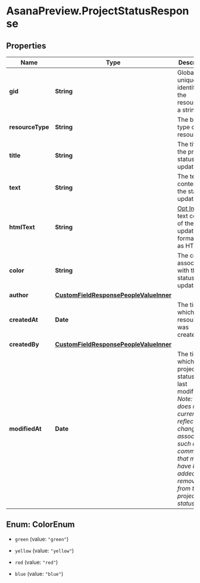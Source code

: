 # AsanaPreview.ProjectStatusResponse

## Properties

Name | Type | Description | Notes
------------ | ------------- | ------------- | -------------
**gid** | **String** | Globally unique identifier of the resource, as a string. | [optional] [readonly] 
**resourceType** | **String** | The base type of this resource. | [optional] [readonly] 
**title** | **String** | The title of the project status update. | [optional] 
**text** | **String** | The text content of the status update. | 
**htmlText** | **String** | [Opt In](/docs/inputoutput-options). The text content of the status update with formatting as HTML. | [optional] 
**color** | **String** | The color associated with the status update. | 
**author** | [**CustomFieldResponsePeopleValueInner**](CustomFieldResponsePeopleValueInner.md) |  | [optional] 
**createdAt** | **Date** | The time at which this resource was created. | [optional] [readonly] 
**createdBy** | [**CustomFieldResponsePeopleValueInner**](CustomFieldResponsePeopleValueInner.md) |  | [optional] 
**modifiedAt** | **Date** | The time at which this project status was last modified. *Note: This does not currently reflect any changes in associations such as comments that may have been added or removed from the project status.* | [optional] [readonly] 



## Enum: ColorEnum


* `green` (value: `"green"`)

* `yellow` (value: `"yellow"`)

* `red` (value: `"red"`)

* `blue` (value: `"blue"`)





